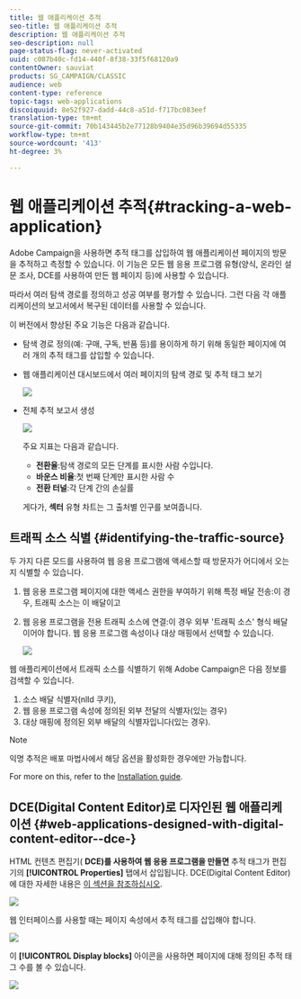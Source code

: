 ```yaml
---
title: 웹 애플리케이션 추적
seo-title: 웹 애플리케이션 추적
description: 웹 애플리케이션 추적
seo-description: null
page-status-flag: never-activated
uuid: c087b40c-fd14-440f-8f38-33f5f68120a9
contentOwner: sauviat
products: SG_CAMPAIGN/CLASSIC
audience: web
content-type: reference
topic-tags: web-applications
discoiquuid: 8e52f927-dadd-44c8-a51d-f717bc083eef
translation-type: tm+mt
source-git-commit: 70b143445b2e77128b9404e35d96b39694d55335
workflow-type: tm+mt
source-wordcount: '413'
ht-degree: 3%

---
```



# 웹 애플리케이션 추적{#tracking-a-web-application}

Adobe Campaign을 사용하면 추적 태그를 삽입하여 웹 애플리케이션 페이지의 방문을 추적하고 측정할 수 있습니다. 이 기능은 모든 웹 응용 프로그램 유형(양식, 온라인 설문 조사, DCE를 사용하여 만든 웹 페이지 등)에 사용할 수 있습니다.

따라서 여러 탐색 경로를 정의하고 성공 여부를 평가할 수 있습니다. 그런 다음 각 애플리케이션의 보고서에서 복구된 데이터를 사용할 수 있습니다.

이 버전에서 향상된 주요 기능은 다음과 같습니다.

* 탐색 경로 정의(예: 구매, 구독, 반품 등)를 용이하게 하기 위해 동일한 페이지에 여러 개의 추적 태그를 삽입할 수 있습니다.
* 웹 애플리케이션 대시보드에서 여러 페이지의 탐색 경로 및 추적 태그 보기

   ![](assets/trackers_1.png)

* 전체 추적 보고서 생성

   ![](assets/trackers_5.png)

   주요 지표는 다음과 같습니다.

   * **전환율**:탐색 경로의 모든 단계를 표시한 사람 수입니다.
   * **바운스 비율**:첫 번째 단계만 표시한 사람 수
   * **전환 터널**:각 단계 간의 손실률

   게다가, **섹터** 유형 차트는 그 출처별 인구를 보여줍니다.

## 트래픽 소스 식별 {#identifying-the-traffic-source}

두 가지 다른 모드를 사용하여 웹 응용 프로그램에 액세스할 때 방문자가 어디에서 오는지 식별할 수 있습니다.

1. 웹 응용 프로그램 페이지에 대한 액세스 권한을 부여하기 위해 특정 배달 전송:이 경우, 트래픽 소스는 이 배달이고
1. 웹 응용 프로그램을 전용 트래픽 소스에 연결:이 경우 외부 &#39;트래픽 소스&#39; 형식 배달이어야 합니다. 웹 응용 프로그램 속성이나 대상 매핑에서 선택할 수 있습니다.

   ![](assets/trackers_6.png)

웹 애플리케이션에서 트래픽 소스를 식별하기 위해 Adobe Campaign은 다음 정보를 검색할 수 있습니다.

1. 소스 배달 식별자(nlId 쿠키),
1. 웹 응용 프로그램 속성에 정의된 외부 전달의 식별자(있는 경우)
1. 대상 매핑에 정의된 외부 배달의 식별자입니다(있는 경우).

>[!NOTE]
>
>익명 추적은 배포 마법사에서 해당 옵션을 활성화한 경우에만 가능합니다.
>
>For more on this, refer to the [Installation guide](../../installation/using/deploying-an-instance.md).

## DCE(Digital Content Editor)로 디자인된 웹 애플리케이션 {#web-applications-designed-with-digital-content-editor--dce-}

HTML 컨텐츠 편집기( **DCE)를 사용하여 웹 응용 프로그램을 만들면** 추적 태그가 편집기의 **[!UICONTROL Properties]** 탭에서 삽입됩니다. DCE(Digital Content Editor)에 대한 자세한 내용은 [이 섹션을 참조하십시오](../../web/using/about-campaign-html-editor.md).

![](assets/trackers_2.png)

웹 인터페이스를 사용할 때는 페이지 속성에서 추적 태그를 삽입해야 합니다.

![](assets/trackers_3.png)

이 **[!UICONTROL Display blocks]** 아이콘을 사용하면 페이지에 대해 정의된 추적 태그 수를 볼 수 있습니다.

![](assets/trackers_4.png)

